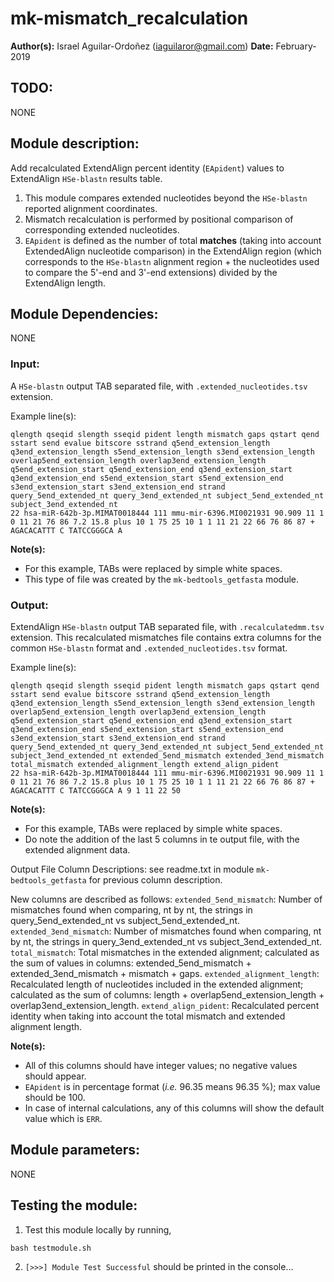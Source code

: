 # mk-mismatch_recalculation
**Author(s):** Israel Aguilar-Ordoñez (iaguilaror@gmail.com)
**Date:** February-2019

## TODO:
NONE

## Module description:
Add recalculated ExtendAlign percent identity (`EApident`) values to ExtendAlign `HSe-blastn` results table.

1. This module compares extended nucleotides beyond the `HSe-blastn` reported alignment coordinates.
2. Mismatch recalculation is performed by positional comparison of corresponding extended nucleotides.
3. `EApident` is defined as the number of total **matches** (taking into account ExtendedAlign nucleotide comparison) in the ExtendAlign region (which corresponds to the `HSe-blastn` alignment region + the nucleotides used to compare the 5'-end and 3'-end extensions) divided by the ExtendAlign length.

## Module Dependencies:
NONE

### Input:
A `HSe-blastn` output TAB separated file, with `.extended_nucleotides.tsv` extension.

Example line(s):
```
qlength qseqid slength sseqid pident length mismatch gaps qstart qend sstart send evalue bitscore sstrand q5end_extension_length q3end_extension_length s5end_extension_length s3end_extension_length overlap5end_extension_length overlap3end_extension_length q5end_extension_start q5end_extension_end q3end_extension_start q3end_extension_end s5end_extension_start s5end_extension_end s3end_extension_start s3end_extension_end strand query_5end_extended_nt query_3end_extended_nt subject_5end_extended_nt subject_3end_extended_nt
22 hsa-miR-642b-3p.MIMAT0018444 111 mmu-mir-6396.MI0021931 90.909 11 1 0 11 21 76 86 7.2 15.8 plus 10 1 75 25 10 1 1 11 21 22 66 76 86 87 + AGACACATTT C TATCCGGGCA A
```

**Note(s):**
* For this example, TABs were replaced by simple white spaces.
* This type of file was created by the `mk-bedtools_getfasta` module.

### Output:
ExtendAlign `HSe-blastn` output TAB separated file, with `.recalculatedmm.tsv` extension.
This recalculated mismatches file contains extra columns for the common `HSe-blastn` format and `.extended_nucleotides.tsv` format.

Example line(s):
```
qlength qseqid slength sseqid pident length mismatch gaps qstart qend sstart send evalue bitscore sstrand q5end_extension_length q3end_extension_length s5end_extension_length s3end_extension_length overlap5end_extension_length overlap3end_extension_length q5end_extension_start q5end_extension_end q3end_extension_start q3end_extension_end s5end_extension_start s5end_extension_end s3end_extension_start s3end_extension_end strand query_5end_extended_nt query_3end_extended_nt subject_5end_extended_nt subject_3end_extended_nt extended_5end_mismatch extended_3end_mismatch total_mismatch extended_alignment_length extend_align_pident
22 hsa-miR-642b-3p.MIMAT0018444 111 mmu-mir-6396.MI0021931 90.909 11 1 0 11 21 76 86 7.2 15.8 plus 10 1 75 25 10 1 1 11 21 22 66 76 86 87 + AGACACATTT C TATCCGGGCA A 9 1 11 22 50
```

**Note(s):**
* For this example, TABs were replaced by simple white spaces.
* Do note the addition of the last 5 columns in te output file, with the extended alignment data.

Output File Column Descriptions: see readme.txt in module `mk-bedtools_getfasta` for previous column description.

New columns are described as follows:
`extended_5end_mismatch`: Number of mismatches found when comparing, nt by nt, the strings in query_5end_extended_nt vs subject_5end_extended_nt.
`extended_3end_mismatch`: Number of mismatches found when comparing, nt by nt, the strings in query_3end_extended_nt vs subject_3end_extended_nt.
`total_mismatch`: Total mismatches in the extended alignment; calculated as the sum of values in columns: extended_5end_mismatch + extended_3end_mismatch + mismatch + gaps.
`extended_alignment_length`: Recalculated length of nucleotides included in the extended alignment; calculated as the sum of columns: length + overlap5end_extension_length + overlap3end_extension_length.
`extend_align_pident`: Recalculated percent identity when taking into account the total mismatch and extended alignment length.

**Note(s):**

* All of this columns should have integer values; no negative values should appear.
* `EApident` is in percentage format (*i.e.* 96.35 means 96.35 %); max value should be 100.
* In case of internal calculations, any of this columns will show the default value which is `ERR`.

## Module parameters:
NONE

## Testing the module:

1. Test this module locally by running,
```
bash testmodule.sh
```

2. `[>>>] Module Test Successful` should be printed in the console...

